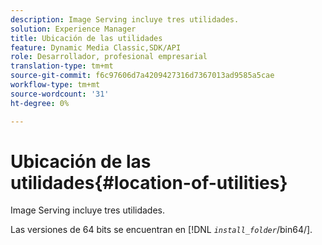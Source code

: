 ```yaml
---
description: Image Serving incluye tres utilidades.
solution: Experience Manager
title: Ubicación de las utilidades
feature: Dynamic Media Classic,SDK/API
role: Desarrollador, profesional empresarial
translation-type: tm+mt
source-git-commit: f6c97606d7a4209427316d7367013ad9585a5cae
workflow-type: tm+mt
source-wordcount: '31'
ht-degree: 0%

---
```



# Ubicación de las utilidades{#location-of-utilities}

Image Serving incluye tres utilidades.

Las versiones de 64 bits se encuentran en [!DNL *`install_folder`*/bin64/].
